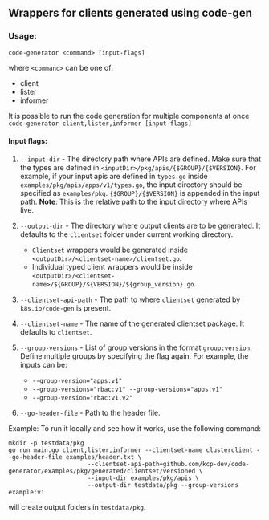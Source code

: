 ## Wrappers for clients generated using code-gen

### Usage:

```
code-generator <command> [input-flags]
```

where `<command>` can be one of:
- client
- lister
- informer

It is possible to run the code generation for multiple components at once `code-generator client,lister,informer [input-flags]`

#### Input flags:

1. `--input-dir` - The directory path where APIs are defined. Make sure that the types are defined in `<inputDir>/pkg/apis/{$GROUP}/{$VERSION}`. For example, if your input apis are defined in `types.go` inside `examples/pkg/apis/apps/v1/types.go`, the input directory should be specified as `examples/pkg`. `{$GROUP}/{$VERSION}` is appended in the input path.
**Note**: This is the relative path to the input directory where APIs live.

2. `--output-dir` - The directory where output clients are to be generated. It defaults to the `clientset` folder under current working directory.
    - `Clientset` wrappers would be generated inside `<outputDir>/<clientset-name>/clientset.go`.
    - Individual typed client wrappers would be inside `<outputDir>/<clientset-name>/${GROUP}/${VERSION}/${group_version}.go`.

3. `--clientset-api-path` - The path to where `clientset` generated by `k8s.io/code-gen` is present.

4. `--clientset-name` - The name of the generated clientset package. It defaults to `clientset`.

5. `--group-versions` - List of group versions in the format `group:version`. Define multiple groups by specifying the flag again. For example, the inputs can be:
    - `--group-version="apps:v1"`
    - `--group-versions="rbac:v1" --group-versions="apps:v1"`
    - `--group-version="rbac:v1,v2"`

6. `--go-header-file` - Path to the header file.

Example:
To run it locally and see how it works, use the following command:

```
mkdir -p testdata/pkg
go run main.go client,lister,informer --clientset-name clusterclient --go-header-file examples/header.txt \
                      --clientset-api-path=github.com/kcp-dev/code-generator/examples/pkg/generated/clientset/versioned \
                      --input-dir examples/pkg/apis \
                      --output-dir testdata/pkg --group-versions example:v1
```

will create output folders in `testdata/pkg`.
